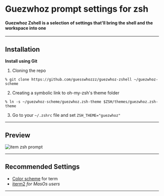 # Guezwhoz prompt settings for zsh

#### Guezwhoz Zshell is a selection of settings that'll bring the shell and the workspace into one

---

## Installation

**Install using Git**

1. Cloning the repo

```shell
% git clone https://github.com/guesswhozzz/guezwhoz-zshell ~/guezwhoz-scheme
```

2. Creating a symbolic link to oh-my-zsh's theme folder

```shell
% ln -s ~/guezwhoz-scheme/guezwhoz.zsh-theme $ZSH/themes/guezwhoz.zsh-theme
```

3. Go to your `~/.zshrc` file and set `ZSH_THEME="guezwhoz"`

---

## Preview

![item zsh prompt](https://github.com/guesswhozzz/guezwhoz-zshell/blob/main/demos/theme-demo-5.18.01.png?raw=true)

---

## Recommended Settings
- [Color scheme](https://github.com/guesswhozzz/guezwhoz-scheme/blob/main/color-scheme/guezwhoz-scheme.yaml) for term 
- [iterm2](https://www.iterm2.com/index.html) *for MasOs users* 

---
